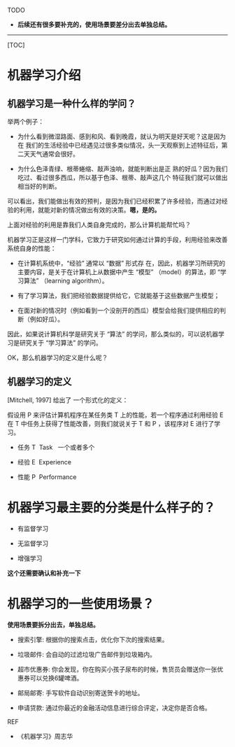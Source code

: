 TODO


  * **后续还有很多要补充的，使用场景要差分出去单独总结。**

------

[TOC]




# 机器学习介绍




## 机器学习是一种什么样的学问？


举两个例子：




  * 为什么看到微湿路面、感到和风、看到晚霞，就认为明天是好天呢？这是因为在 我们的生活经验中已经遇见过很多类似情况，头一天观察到上述特征后，第二天天气通常会很好。

  * 为什么色泽青绿、根蒂蜷缩、敲声浊响，就能判断出是正 熟的好瓜？因为我们吃过、看过很多西瓜，所以基于色泽、根蒂、敲声这几个 特征我们就可以做出相当好的判断。


可以看出，我们能做出有效的预判，是因为我们已经积累了许多经验，而通过对经验的利用，就能对新的情况做出有效的决策。**嗯，是的。**

上面对经验的利用是靠我们人类自身完成的，那么计算机能帮忙吗？

机器学习正是这样一门学科，它致力于研究如何通过计算的手段，利用经验来改善系统自身的性能：




  * 在计算机系统中，“经验” 通常以 “数据” 形式存 在，因此，机器学习所研究的主要内容，是关于在计算机上从数据中产生 “模型” （model）的算法，即 “学习算法” （learning algorithm）。

  * 有了学习算法，我们把经验数据提供给它，它就能基于这些数据产生模型；

  * 在面对新的情况时（例如看到一个没剖开的西瓜）模型会给我们提供相应的判断（例如好瓜）。


因此，如果说计算机科学是研究关于 “算法” 的学问，那么类似的，可以说机器学习是研究关于 “学习算法” 的学问。

OK，那么机器学习的定义是什么呢？


## 机器学习的定义






[Mitchell, 1997] 给出了 一个形式化的定义：

假设用 P 来评估计算机程序在某任务类 T 上的性能，若一个程序通过利用经验 E 在 T 中任务上获得了性能改善，则我们就说关于 T 和 P ，该程序对 E 进行了学习。




  * 任务 T  Task   一个或者多个

  * 经验 E  Experience

  * 性能 P  Performance









# 机器学习最主要的分类是什么样子的？






  * 有监督学习

  * 无监督学习

  * 增强学习


**这个还需要确认和补充一下**


# 机器学习的一些使用场景？


**使用场景要拆分出去，单独总结。**




  * 搜索引擎: 根据你的搜索点击，优化你下次的搜索结果。

  * 垃圾邮件: 会自动的过滤垃圾广告邮件到垃圾箱内。

  * 超市优惠券: 你会发现，你在购买小孩子尿布的时候，售货员会赠送你一张优惠券可以兑换6罐啤酒。

  * 邮局邮寄: 手写软件自动识别寄送贺卡的地址。

  * 申请贷款: 通过你最近的金融活动信息进行综合评定，决定你是否合格。











REF

- 《机器学习》周志华

